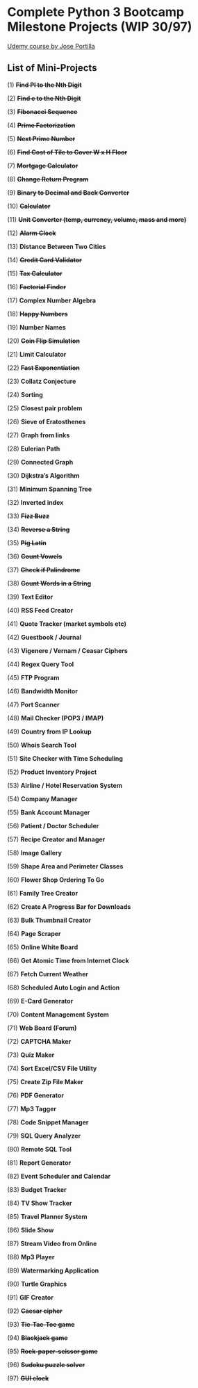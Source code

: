 # Complete Python 3 Bootcamp Milestone Projects (WIP 30/97)
[Udemy course by Jose Portilla](https://www.udemy.com/course/complete-python-bootcamp/)

List of Mini-Projects
---------------------

(1) ~~**Find PI to the Nth Digit**~~

(2) ~~**Find e to the Nth Digit**~~

(3) ~~**Fibonacci Sequence**~~

(4) ~~**Prime Factorization**~~

(5) ~~**Next Prime Number**~~

(6) ~~**Find Cost of Tile to Cover W x H Floor**~~

(7) ~~**Mortgage Calculator**~~

(8) ~~**Change Return Program**~~

(9) ~~**Binary to Decimal and Back Converter**~~

(10) ~~**Calculator**~~

(11) ~~**Unit Converter (temp, currency, volume, mass and more)**~~ 

(12) ~~**Alarm Clock**~~ 

(13) **Distance Between Two Cities** 

(14) ~~**Credit Card Validator**~~

(15) ~~**Tax Calculator**~~

(16) ~~**Factorial Finder**~~

(17) **Complex Number Algebra** 

(18) ~~**Happy Numbers**~~ 

(19) **Number Names** 

(20) ~~**Coin Flip Simulation**~~ 

(21) **Limit Calculator** 

(22) ~~**Fast Exponentiation**~~

(23) **Collatz Conjecture** 

(24) **Sorting** 

(25) **Closest pair problem** 

(26) **Sieve of Eratosthenes** 

(27) **Graph from links** 

(28) **Eulerian Path** 

(29) **Connected Graph** 

(30) **Dijkstra’s Algorithm** 

(31) **Minimum Spanning Tree** 

(32) **Inverted index** 

(33) ~~**Fizz Buzz**~~

(34) ~~**Reverse a String**~~

(35) ~~**Pig Latin**~~

(36) ~~**Count Vowels**~~

(37) ~~**Check if Palindrome**~~ 

(38) ~~**Count Words in a String**~~ 

(39) **Text Editor** 

(40) **RSS Feed Creator** 

(41) **Quote Tracker (market symbols etc)** 

(42) **Guestbook / Journal** 

(43) **Vigenere / Vernam / Ceasar Ciphers** 

(44) **Regex Query Tool** 

(45) **FTP Program** 

(46) **Bandwidth Monitor** 

(47) **Port Scanner** 

(48) **Mail Checker (POP3 / IMAP)** 

(49) **Country from IP Lookup** 

(50) **Whois Search Tool** 

(51) **Site Checker with Time Scheduling** 

(52) **Product Inventory Project** 

(53) **Airline / Hotel Reservation System** 

(54) **Company Manager** 

(55) **Bank Account Manager** 

(56) **Patient / Doctor Scheduler** 

(57) **Recipe Creator and Manager** 

(58) **Image Gallery** 

(59) **Shape Area and Perimeter Classes** 

(60) **Flower Shop Ordering To Go** 

(61) **Family Tree Creator** 

(62) **Create A Progress Bar for Downloads** 

(63) **Bulk Thumbnail Creator** 

(64) **Page Scraper** 

(65) **Online White Board** 

(66) **Get Atomic Time from Internet Clock** 

(67) **Fetch Current Weather** 

(68) **Scheduled Auto Login and Action** 

(69) **E-Card Generator** 

(70) **Content Management System** 

(71) **Web Board (Forum)** 

(72) **CAPTCHA Maker** 

(73) **Quiz Maker** 

(74) **Sort Excel/CSV File Utility** 

(75) **Create Zip File Maker** 

(76) **PDF Generator** 

(77) **Mp3 Tagger** 

(78) **Code Snippet Manager** 

(79) **SQL Query Analyzer**

(80) **Remote SQL Tool**

(81) **Report Generator**

(82) **Event Scheduler and Calendar**

(83) **Budget Tracker**

(84) **TV Show Tracker**

(85) **Travel Planner System**

(86) **Slide Show**

(87) **Stream Video from Online**

(88) **Mp3 Player**

(89) **Watermarking Application**

(90) **Turtle Graphics**

(91) **GIF Creator**

(92) ~~**Caesar cipher**~~

(93) ~~**Tic-Tac-Toe game**~~

(94) ~~**Blackjack game**~~

(95) ~~**Rock-paper-scissor game**~~

(96) ~~**Sudoku puzzle solver**~~

(97) ~~**GUI clock**~~
